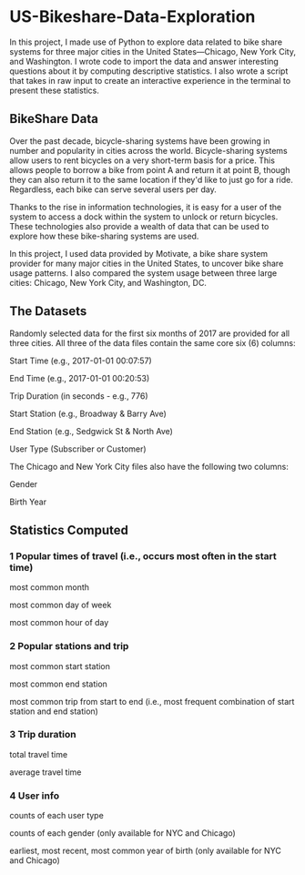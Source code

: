 # US-Bikeshare-Data-Exploration
In this project, I made use of Python to explore data related to bike share systems for three major cities in the United States—Chicago, New York City, and Washington. I wrote code to import the data and answer interesting questions about it by computing descriptive statistics. I also wrote a script that takes in raw input to create an interactive experience in the terminal to present these statistics.
## BikeShare Data
Over the past decade, bicycle-sharing systems have been growing in number and popularity in cities across the world. Bicycle-sharing systems allow users to rent bicycles on a very short-term basis for a price. This allows people to borrow a bike from point A and return it at point B, though they can also return it to the same location if they'd like to just go for a ride. Regardless, each bike can serve several users per day.

Thanks to the rise in information technologies, it is easy for a user of the system to access a dock within the system to unlock or return bicycles. These technologies also provide a wealth of data that can be used to explore how these bike-sharing systems are used.

In this project, I used data provided by Motivate, a bike share system provider for many major cities in the United States, to uncover bike share usage patterns. I also compared the system usage between three large cities: Chicago, New York City, and Washington, DC.
## The Datasets
Randomly selected data for the first six months of 2017 are provided for all three cities. All three of the data files contain the same core six (6) columns:

Start Time (e.g., 2017-01-01 00:07:57)

End Time (e.g., 2017-01-01 00:20:53)

Trip Duration (in seconds - e.g., 776)

Start Station (e.g., Broadway & Barry Ave)

End Station (e.g., Sedgwick St & North Ave)

User Type (Subscriber or Customer)

The Chicago and New York City files also have the following two columns:

Gender

Birth Year
## Statistics Computed
### 1 Popular times of travel (i.e., occurs most often in the start time)
most common month

most common day of week

most common hour of day
### 2 Popular stations and trip
most common start station

most common end station

most common trip from start to end (i.e., most frequent combination of start station and end station)
### 3 Trip duration
total travel time

average travel time
### 4 User info
counts of each user type

counts of each gender (only available for NYC and Chicago)

earliest, most recent, most common year of birth (only available for NYC and Chicago)
